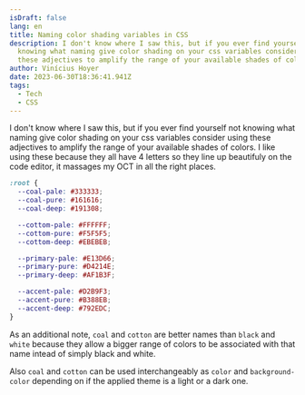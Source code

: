 ```yaml
---
isDraft: false
lang: en
title: Naming color shading variables in CSS
description: I don't know where I saw this, but if you ever find yourself not
  knowing what naming give color shading on your css variables consider using
  these adjectives to amplify the range of your available shades of colors.
author: Vinícius Hoyer
date: 2023-06-30T18:36:41.941Z
tags:
  - Tech
  - CSS
---
```

I don't know where I saw this, but if you ever find yourself not knowing what naming give color shading on your css variables consider using these adjectives to amplify the range of your available shades of colors. I like using these because they all have 4 letters so they line up beautifuly on the code editor, it massages my OCT in all the right places.

```css
:root {
  --coal-pale: #333333;
  --coal-pure: #161616;
  --coal-deep: #191308;

  --cottom-pale: #FFFFFF;
  --cottom-pure: #F5F5F5;
  --cottom-deep: #EBEBEB;

  --primary-pale: #E13D66;
  --primary-pure: #D4214E;
  --primary-deep: #AF1B3F;

  --accent-pale: #D2B9F3;
  --accent-pure: #B388EB;
  --accent-deep: #792EDC;
}
```

A﻿s an additional note, `coal` and `cotton` are better names than `black` and `white` because they allow a bigger range of colors to be associated with that name intead of simply black and white.

A﻿lso `coal` and `cotton` can be used interchangeably as `color` and `background-color` depending on if the applied theme is a light or a dark one.